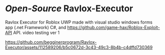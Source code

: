 # *Open-Source* Ravlox-Executor
Ravlox Executor for Roblox UWP made with visual studio windows forms app (.net Framework) C#, and https://github.com/game-hax/Roblox-Exploit-API API.
video testing ver 1

https://github.com/begginerprogram/Ravlox-Executor/assets/112589206/b5c0672d-3c43-49c3-8b4b-c4dffd730369

